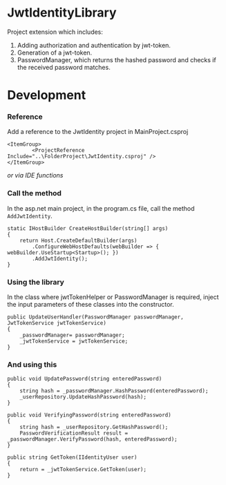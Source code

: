 # JwtIdentityLibrary

Project extension which includes:
1. Adding authorization and authentication by jwt-token.
1. Generation of a jwt-token.
2. PasswordManager, which returns the hashed password and checks if the received password matches.

# Development

### Reference
Add a reference to the JwtIdentity project in MainProject.csproj
```
<ItemGroup>
        <ProjectReference Include="..\FolderProject\JwtIdentity.csproj" />
</ItemGroup>
```
_or via IDE functions_

### Call the method
In the asp.net main project, in the program.cs file, call the method `AddJwtIdentity`.
```
static IHostBuilder CreateHostBuilder(string[] args)
{
    return Host.CreateDefaultBuilder(args)
        .ConfigureWebHostDefaults(webBuilder => { webBuilder.UseStartup<Startup>(); })
        .AddJwtIdentity();
}
```

### Using the library
In the class where jwtTokenHelper or PasswordManager is required, inject the input parameters of these classes into the constructor.
```
public UpdateUserHandler(PasswordManager passwordManager, JwtTokenService jwtTokenService)
{
    _passwordManager= passwordManager;
    _jwtTokenService = jwtTokenService;
}
```

### And using this
```
public void UpdatePassword(string enteredPassword)
{
    string hash = _passwordManager.HashPassword(enteredPassword);
    _userRepository.UpdateHashPassword(hash);
}

public void VerifyingPassword(string enteredPassword)
{
    string hash = _userRepository.GetHashPassword();
    PasswordVerificationResult result = _passwordManager.VerifyPassword(hash, enteredPassword);
}

public string GetToken(IIdentityUser user)
{
    return = _jwtTokenService.GetToken(user);
}
```
